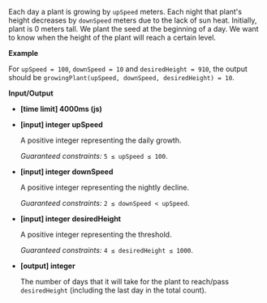 ﻿Each day a plant is growing by `upSpeed` meters. Each night that plant's height decreases by `downSpeed` meters due to the lack of sun heat. Initially, plant is 0 meters tall. We plant the seed at the beginning of a day. We want to know when the height of the plant will reach a certain level.

**Example**

For `upSpeed = 100`, `downSpeed = 10` and `desiredHeight = 910`, the output should be
`growingPlant(upSpeed, downSpeed, desiredHeight) = 10`.

**Input/Output**

*   **[time limit] 4000ms (js)**

*   **[input] integer upSpeed**

    A positive integer representing the daily growth.

    _Guaranteed constraints:_
    `5 ≤ upSpeed ≤ 100`.

*   **[input] integer downSpeed**

    A positive integer representing the nightly decline.

    _Guaranteed constraints:_
    `2 ≤ downSpeed < upSpeed`.

*   **[input] integer desiredHeight**

    A positive integer representing the threshold.

    _Guaranteed constraints:_
    `4 ≤ desiredHeight ≤ 1000`.

*   **[output] integer**

    The number of days that it will take for the plant to reach/pass `desiredHeight` (including the last day in the total count).